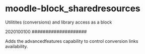 moodle-block_sharedresources
============================

Utilitites (conversions) and library access as a block

2020100100
####################

Adds the advancedfeatures capability to control conversion links availability.